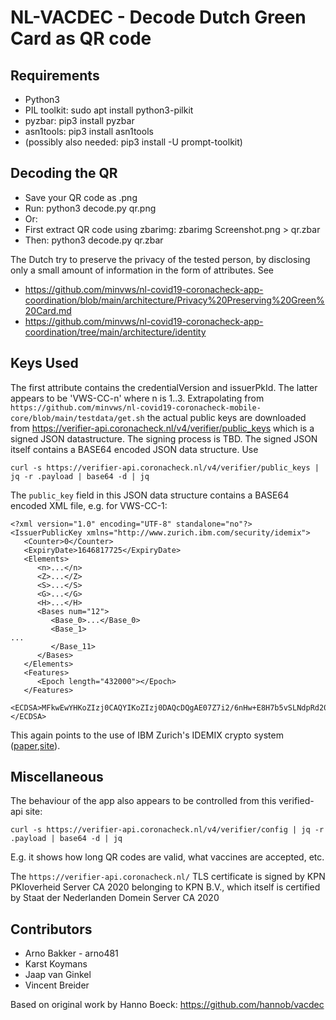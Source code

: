 NL-VACDEC - Decode Dutch Green Card as QR code
==============================================

Requirements
------------
* Python3
* PIL toolkit: sudo apt install python3-pilkit
* pyzbar: pip3 install pyzbar
* asn1tools: pip3 install asn1tools 
* (possibly also needed: pip3 install -U prompt-toolkit)

Decoding the QR
---------------
- Save your QR code as .png
- Run: python3 decode.py qr.png
- Or:
- First extract QR code using zbarimg: zbarimg Screenshot.png > qr.zbar
- Then: python3 decode.py qr.zbar

The Dutch try to preserve the privacy of the tested person, 
by disclosing only a small amount of information in the form of attributes. See

* https://github.com/minvws/nl-covid19-coronacheck-app-coordination/blob/main/architecture/Privacy%20Preserving%20Green%20Card.md
* https://github.com/minvws/nl-covid19-coronacheck-app-coordination/tree/main/architecture/identity


Keys Used
---------
The first attribute contains the credentialVersion and issuerPkId. The latter appears to be 'VWS-CC-n' 
where n is 1..3. Extrapolating from `https://github.com/minvws/nl-covid19-coronacheck-mobile-core/blob/main/testdata/get.sh` the actual public keys are downloaded from https://verifier-api.coronacheck.nl/v4/verifier/public_keys which is a signed JSON datastructure. The signing process is TBD. The signed JSON itself contains a BASE64 encoded JSON data structure. Use
```
curl -s https://verifier-api.coronacheck.nl/v4/verifier/public_keys | jq -r .payload | base64 -d | jq
```
The `public_key` field in this JSON data structure contains a BASE64 encoded XML file, e.g. for VWS-CC-1:
```
<?xml version="1.0" encoding="UTF-8" standalone="no"?>
<IssuerPublicKey xmlns="http://www.zurich.ibm.com/security/idemix">
   <Counter>0</Counter>
   <ExpiryDate>1646817725</ExpiryDate>
   <Elements>
      <n>...</n>
      <Z>...</Z>
      <S>...</S>
      <G>...</G>
      <H>...</H>
      <Bases num="12">
         <Base_0>...</Base_0>
         <Base_1>
...
         </Base_11>
      </Bases>
   </Elements>
   <Features>
      <Epoch length="432000"></Epoch>
   </Features>
   <ECDSA>MFkwEwYHKoZIzj0CAQYIKoZIzj0DAQcDQgAE07Z7i2/6nHw+E8H7b5vSLNdpRd20WwLjlwhc0QEeebfvR8TCVPVM0Yetu8Ecl+KSDc1FvWUuRUNWQvbtUSNNkg==</ECDSA>
```

This again points to the use of IBM Zurich's IDEMIX crypto system ([paper](https://www.zurich.ibm.com/pdf/csc/Identity_Mixer_Nov_2015.pdf),[site](https://www.zurich.ibm.com/idemix)).


Miscellaneous
-------------
The behaviour of the app also appears to be controlled from this verified-api site: 
```
curl -s https://verifier-api.coronacheck.nl/v4/verifier/config | jq -r .payload | base64 -d | jq 
```
E.g. it shows how long QR codes are valid, what vaccines are accepted, etc.

The `https://verifier-api.coronacheck.nl/` TLS certificate is signed by KPN PKIoverheid Server CA 2020
belonging to KPN B.V., which itself is certified by Staat der Nederlanden Domein Server CA 2020


Contributors
------------
- Arno Bakker  - arno481
- Karst Koymans 
- Jaap van Ginkel
- Vincent Breider

Based on original work by Hanno Boeck: https://github.com/hannob/vacdec
